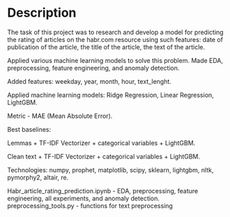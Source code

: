 # Description
The task of this project was to research and develop a model for predicting the rating of articles on the habr.com resource using such features: date of publication of the article, the title of the article, the text of the article.

Applied various machine learning models to solve this problem. Made EDA, preprocessing, feature engineering, and anomaly detection.

Added features: weekday, year, month, hour, text_lenght. 

Applied machine learning models: Ridge Regression, Linear Regression, LightGBM.

Metric - MAE (Mean Absolute Error).

Best baselines:

Lemmas + TF-IDF Vectorizer + categorical variables + LightGBM.

Clean text + TF-IDF Vectorizer + categorical variables + LightGBM.

Technologies: numpy, prophet, matplotlib, scipy, sklearn, lightgbm, nltk, pymorphy2, altair, re.

Habr_article_rating_prediction.ipynb - EDA, preprocessing, feature engineering, all experiments, and anomaly detection.
preprocessing_tools.py - functions for text preprocessing
